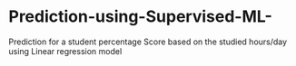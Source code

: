 # Prediction-using-Supervised-ML-
Prediction for a student percentage Score based on the studied hours/day using Linear regression model  
